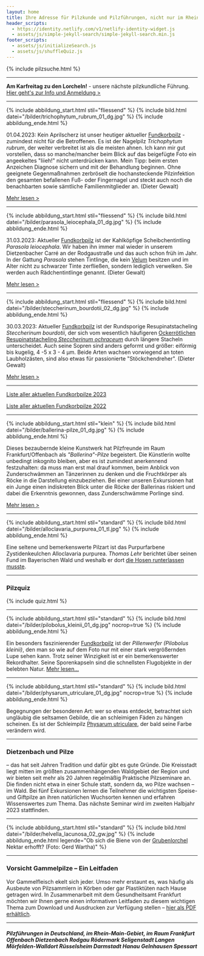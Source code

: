 ```yaml
---
layout: home
title: Ihre Adresse für Pilzkunde und Pilzführungen, nicht nur im Rhein-Main-Gebiet
header_scripts:
  - https://identity.netlify.com/v1/netlify-identity-widget.js
  - assets/js/simple-jekyll-search/simple-jekyll-search.min.js
footer_scripts:
  - assets/js/initializeSearch.js
  - assets/js/shuffleQuiz.js
---
```

{% include pilzsuche.html %}

- - -

**Am Karfreitag zu den Lorcheln!** - unsere nächste pilzkundliche Führung. [Hier geht's zur Info und Anmeldung >](/termine) 

- - -

{% include abbildung_start.html stil="fliessend" %}
{% include bild.html datei="/bilder/trichophytum_rubrum_01_dg.jpg" %}
{% include abbildung_ende.html %}

01.04.2023: Kein Aprilscherz ist unser heutiger aktueller [Fundkorbpilz](AA "Glossar-") - zumindest nicht für die Betroffenen. Es ist der Nagelpilz *Trichophytum rubrum*, der weiter verbreitet ist als die meisten ahnen. Ich kann mir gut vorstellen, dass so manche/mancher beim Blick auf das beigefügte Foto ein angeekeltes "Iiieh!" nicht unterdrücken kann. Mein Tipp: beim ersten Anzeichen Diagnose sichern und mit der Behandlung beginnen. Ohne geeignete Gegenmaßnahmen zerbröselt die hochansteckende Pilzinfektion den gesamten befallenen Fuß- oder Fingernagel und steckt auch noch die benachbarten sowie sämtliche Familienmitglieder an. (Dieter Gewalt)

[Mehr lesen >](/pilze/trichophytum-rubrum-fußpilz-nagelpilz)

<div style="clear:  both"></div>

- - -

{% include abbildung_start.html stil="fliessend" %}
{% include bild.html datei="/bilder/parasola_leiocephala_01_dg.jpg" %}
{% include abbildung_ende.html %}

31.03.2023: Aktueller [Fundkorbpilz](AA "Glossar-") ist der Kahlköpfige Scheibchentintling *Parasola leiocephala*. Wir haben ihn immer mal wieder in unserem Dietzenbacher Carré an der Rodgaustraße und das auch schon früh im Jahr. In der Gattung *Parasola* stehen Tintlinge, die kein [Velum](Velum "Glossar") besitzen und im Alter nicht zu schwarzer Tinte zerfließen, sondern lediglich verwelken. Sie werden auch Rädchentintlinge genannt. (Dieter Gewalt)

[Mehr lesen >](/pilze/parasola-leiocephala-kahlköpfiger-scheibchentintling)

<div style="clear:  both"></div>

- - -

{% include abbildung_start.html stil="fliessend" %}
{% include bild.html datei="/bilder/steccherinum_bourdotii_02_dg.jpg" %}
{% include abbildung_ende.html %}

30.03.2023: Aktueller [Fundkorbpilz](AA "Glossar-") ist der Rundsporige Resupinatstacheling *Steccherinum bourdotii*, der sich vom wesentlich häufigeren [Ockerrötlichen Resupinatstacheling *Steccherinum ochraceum*](/pilze/steccherinum-ochraceum-ockerrötlicher-resupinatstacheling) durch längere Stacheln unterscheidet. Auch seine Sopren sind anders geformt und größer: eiförmig bis kugelig, 4 -5 x 3 - 4 µm. Beide Arten wachsen vorwiegend an toten Laubholzästen, sind also etwas für passionierte "Stöckchendreher". (Dieter Gewalt)

[Mehr lesen >](/pilze/steccherinum-bourdotii-rundsporiger-resupinatstacheling)

<div style="clear:  both"></div>

- - -

[Liste aller aktuellen Fundkorbpilze 2023](/artikel/liste-aller-aktuellen-fundkorbpilze-2023.html)

[Liste aller aktuellen Fundkorbpilze 2022](/artikel/liste-aller-aktuellen-fundkorbpilze-2022.html)

- - -

{% include abbildung_start.html stil="klein" %}
{% include bild.html datei="/bilder/ballerina-pilze_01_dg.jpg" %}
{% include abbildung_ende.html %}

Dieses bezaubernde kleine Kunstwerk hat Pilzfreunde im Raum Frankfurt/Offenbach als *"Ballerina"-Pilze* begeistert. Die Künstlerin wollte unbedingt inkognito bleiben, aber es ist zumindest anerkennend festzuhalten: da muss man erst mal drauf kommen, beim Anblick von Zunderschwämmen an Tänzerinnen zu denken und die Fruchtkörper als Röcke in die Darstellung einzubeziehen. Bei einer unseren Exkursionen hat ein Junge einen indiskreten Blick unter die Röcke der Ballerinas riskiert und dabei die Erkenntnis gewonnen, dass Zunderschwämme Porlinge sind.

[Mehr lesen >](/artikel/besuch-bei-den-ballerina-pilzen.html)

- - -

{% include abbildung_start.html stil="standard" %}
{% include bild.html datei="/bilder/alloclavaria_purpurea_01_tl.jpg" %}
{% include abbildung_ende.html %}

Eine seltene und bemerkenswerte Pilzart ist das Purpurfarbene Zystidenkeulchen Alloclavaria purpurea. *Thomas Lehr* berichtet über seinen Fund im Bayerischen Wald und weshalb er dort [die Hosen runterlassen musste](/pilze/alloclavaria-purpurea-purpurfarbenes-zystidenkeulchen).

- - -

### Pilzquiz

{% include quiz.html %}

- - -

{% include abbildung_start.html stil="standard" %}
{% include bild.html datei="/bilder/pilobolus_kleinii_01_dg.jpg" nocrop=true %}
{% include abbildung_ende.html %}

Ein besonders faszinierender [Fundkorbpilz](AA "Glossar-") ist der *Pillenwerfer (Pilobolus kleinii)*, den man so wie auf dem Foto nur mit einer stark vergrößernden Lupe sehen kann. Trotz seiner Winzigkeit ist er ein bemerkenswerter Rekordhalter. Seine Sporenkapseln sind die schnellsten Flugobjekte in der belebten Natur. [Mehr lesen...](/pilze/pilobolus-kleinii-pillenwerfer)

- - -

{% include abbildung_start.html stil="standard" %}
{% include bild.html datei="/bilder/physarum_utriculare_01_dg.jpg" nocrop=true %}
{% include abbildung_ende.html %}

Begegnungen der besonderen Art: wer so etwas entdeckt, betrachtet sich ungläubig die seltsamen Gebilde, die an schleimigen Fäden zu hängen scheinen. Es ist der Schleimpilz [Physarum utriculare](/pilze/physarum-utriculare-fadenfruchtschleimpilz), der bald seine Farbe verändern wird.

- - -

### Dietzenbach und Pilze

– das hat seit Jahren Tradition und dafür gibt es gute Gründe. Die Kreisstadt liegt mitten im größten zusammenhängenden Waldgebiet der Region und wir bieten seit mehr als 20 Jahren regelmäßig Praktische Pilzseminare an. Die finden nicht etwa in einer Schule statt, sondern da, wo Pilze wachsen – im Wald. Bei fünf Exkursionen lernen die Teilnehmer die wichtigsten Speise- und Giftpilze an ihren natürlichen Wuchsorten kennen und erfahren Wissenswertes zum Thema. Das nächste Seminar wird im zweiten Halbjahr 2023 stattfinden.

- - -

{% include abbildung_start.html stil="standard" %}
{% include bild.html datei="/bilder/helvella_lacunosa_02_gw.jpg" %}
{% include abbildung_ende.html legende="Ob sich die Biene von der <a href='/pilze/helvella-lacunosa-grubenlorchel'>Grubenlorchel</a> Nektar erhofft?  (Foto: Gerd Wartha)" %}

- - -

### Vorsicht Gammelpilze – Ein Leitfaden

Vor Gammelfleisch ekelt sich jeder. Umso mehr erstaunt es, was häufig als Ausbeute von Pilzsammlern in Körben oder gar Plastiktüten nach Hause getragen wird. In Zusammenarbeit mit dem Gesundheitsamt Frankfurt möchten wir Ihnen gerne einen informativen Leitfaden zu diesem wichtigen Thema zum Download und Ausdrucken zur Verfügung stellen – [hier als PDF erhältlich](/assets/docs/Fundkorb.de-Gammelpilze.pdf).

- - -

##### Pilzführungen in Deutschland, im Rhein-Main-Gebiet, im Raum Frankfurt Offenbach Dietzenbach Rodgau Rödermark Seligenstadt Langen Mörfelden-Walldort Rüsselsheim Darmstadt Hanau Gelnhausen Spessart